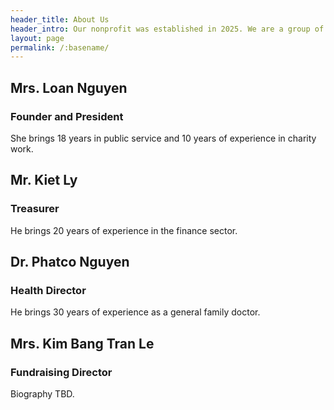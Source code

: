 ```yaml
---
header_title: About Us
header_intro: Our nonprofit was established in 2025. We are a group of Buddhist Vietnamese-Americans looking to give back to underserved and underfunded communities and commit to good deeds in the world.
layout: page
permalink: /:basename/
---
```

## Mrs. Loan Nguyen
### Founder and President
She brings 18 years in public service and 10 years of experience in charity work.

## Mr. Kiet Ly
### Treasurer
He brings 20 years of experience in the finance sector.

## Dr. Phatco Nguyen
### Health Director
He brings 30 years of experience as a general family doctor.

## Mrs. Kim Bang Tran Le
### Fundraising Director
Biography TBD.
